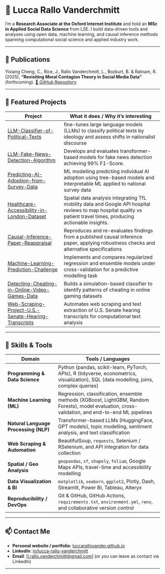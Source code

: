 # 👋 Lucca Rallo Vanderchmitt

I’m a **Research Associate at the Oxford Internet Institute** and hold an **MSc in Applied Social Data Science** from LSE. I build data-driven tools and analyses using open data, machine learning, and causal inference methods spanning computational social science and applied industry work.

---

## 🔬 Publications

Yixiang Cheng, C., Rice, J., Rallo Vanderchmitt, L., Bozkurt, B. & Ratnam, R. (2025), **“Revisiting Moral Contagion Theory in Social Media Data”** (forthcoming).
[🔗 GitHub Repository](https://github.com/luccarallovander/Revisiting-Moral-Contagion-Theory-in-Social-Media-Data)

---


## 🚀 Featured Projects

| Project | What it does / Why it’s interesting |
|---|---|
| [LLM-Classifier-of-Political-Texts](https://github.com/luccarallovander/LLM-Classifier-of-Political-Texts) | fine-tunes large language models (LLMs) to classify political texts by ideology and assess shifts in nationalist discourse |
| [LLM-Fake-News-Detection-Algorithm](https://github.com/luccarallovander/LLM-Fake-News-Detection-Algorithm) | Develops and evaluates transformer-based models for fake news detection achieving 99% F1-Score. |
| [Predicting-AI-Adoption-from-Survey-Data](https://github.com/luccarallovander/Predicting-AI-Adoption-from-Survey-Data) | ML modelling predicting individual AI adoption using tree-based models and interpretable ML applied to national survey data |
| [Healthcare-Accessibility-in-London-Dataset](https://github.com/luccarallovander/Healthcare-Accessibility-in-London-Dataset) | Spatial data analysis integrating TfL mobility data and Google API hospital reviews to map hospital quality vs patient travel times, producing actionable insights. |
| [Causal-Inference-Paper-Reappraisal](https://github.com/luccarallovander/Causal-Inference-Paper-Reappraisal) | Reproduces and re-evaluates findings from a published causal inference paper, applying robustness checks and alternative specifications |
| [Machine-Learning-Prediction-Challenge](https://github.com/luccarallovander/Machine-Learning-Prediction-Challenge) | Implements and compares regularized regression and ensemble models under cross-validation for a predictive modelling task |
| [Detecting-Cheating-in-Online-Video-Games-Data](https://github.com/luccarallovander/Detecting-Cheating-in-Online-Video-Games-Data) | Builds a simulation-based classifier to identify patterns of cheating in online gaming datasets |
| [Web-Scraping-Project-U.S.-Senate-Hearing-Transcripts](https://github.com/luccarallovander/Web-Scraping-Project-U.S.-Senate-Hearing-Transcripts) | Automates web scraping and text extraction of U.S. Senate hearing transcripts for computational text analysis |

---

## 🧠 Skills & Tools

| Domain | Tools / Languages |
|---|---|
| **Programming & Data Science** | Python (pandas, scikit-learn, PyTorch, APIs), R (tidyverse, econometrics, visualization), SQL (data modelling, joins, complex queries) |
| **Machine Learning (ML)** | Regression, classification, ensemble methods (XGBoost, LightGBM, Random Forests), model evaluation, cross-validation, and end-to-end ML pipelines |
| **Natural Language Processing (NLP)** | Transformer-based LLMs (HuggingFace, GPT models), topic modelling, sentiment analysis, and text classification |
| **Web Scraping & Automation** | BeautifulSoup, `requests`, Selenium / RSelenium, and API integration for data collection |
| **Spatial / Geo Analysis** | `geopandas`, `sf`, `shapely`, `folium`, Google Maps APIs, travel-time and accessibility modelling |
| **Data Visualization & BI** | `matplotlib`, `seaborn`, `ggplot2`, Plotly, Dash, Streamlit, Power BI, Tableau, Alteryx |
| **Reproducibility / DevOps** | Git & GitHub, GitHub Actions, `requirements.txt`, `environment.yml`, `renv`, and collaborative version control |

---


## 📫 Contact Me

- **Personal website / portfolio**: [luccarallovander.github.io](https://luccarallovander.github.io)  
- **LinkedIn**: [in/lucca-rallo-vanderchmitt](https://www.linkedin.com/in/lucca-rallo-vanderchmitt)  
- **Email**: [l.rallo.vanderchmitt@gmail.com] (or you can leave as contact via LinkedIn)

---


